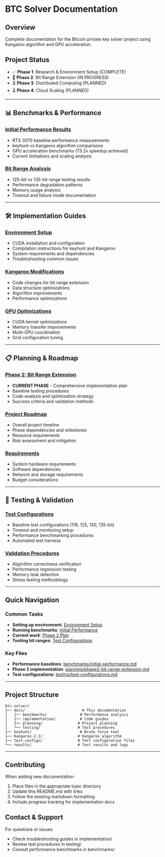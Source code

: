 # BTC Solver Documentation

## Overview
Complete documentation for the Bitcoin private key solver project using Kangaroo algorithm and GPU acceleration.

## Project Status
- ✅ **Phase 1**: Research & Environment Setup (COMPLETE)
- 🔄 **Phase 2**: Bit Range Extension (IN PROGRESS)
- ⏳ **Phase 3**: Distributed Computing (PLANNED)
- ⏳ **Phase 4**: Cloud Scaling (PLANNED)

---

## 📊 Benchmarks & Performance

### [Initial Performance Results](benchmarks/initial-performance.md)
- RTX 3070 baseline performance measurements
- keyhunt vs Kangaroo algorithm comparisons
- GPU acceleration benchmarks (73.2x speedup achieved)
- Current limitations and scaling analysis

### [Bit Range Analysis](benchmarks/bit-range-analysis.md)
- 125-bit vs 135-bit range testing results
- Performance degradation patterns
- Memory usage analysis
- Timeout and failure mode documentation

---

## 🛠️ Implementation Guides

### [Environment Setup](implementation/environment-setup.md)
- CUDA installation and configuration
- Compilation instructions for keyhunt and Kangaroo
- System requirements and dependencies
- Troubleshooting common issues

### [Kangaroo Modifications](implementation/kangaroo-modifications.md)
- Code changes for bit range extension
- Data structure optimizations
- Algorithm improvements
- Performance optimizations

### [GPU Optimizations](implementation/gpu-optimizations.md)
- CUDA kernel optimizations
- Memory transfer improvements
- Multi-GPU coordination
- Grid configuration tuning

---

## 📋 Planning & Roadmap

### [Phase 2: Bit Range Extension](planning/phase2-bit-range-extension.md)
- **CURRENT PHASE** - Comprehensive implementation plan
- Baseline testing procedures
- Code analysis and optimization strategy
- Success criteria and validation methods

### [Project Roadmap](planning/roadmap.md)
- Overall project timeline
- Phase dependencies and milestones
- Resource requirements
- Risk assessment and mitigation

### [Requirements](planning/requirements.md)
- System hardware requirements
- Software dependencies
- Network and storage requirements
- Budget considerations

---

## 🧪 Testing & Validation

### [Test Configurations](testing/test-configurations.md)
- Baseline test configurations (119, 125, 130, 135-bit)
- Timeout and monitoring setup
- Performance benchmarking procedures
- Automated test harness

### [Validation Procedures](testing/validation-procedures.md)
- Algorithm correctness verification
- Performance regression testing
- Memory leak detection
- Stress testing methodology

---

## Quick Navigation

### Common Tasks
- **Setting up environment**: [Environment Setup](implementation/environment-setup.md)
- **Running benchmarks**: [Initial Performance](benchmarks/initial-performance.md)
- **Current work**: [Phase 2 Plan](planning/phase2-bit-range-extension.md)
- **Testing bit ranges**: [Test Configurations](testing/test-configurations.md)

### Key Files
- **Performance baselines**: [benchmarks/initial-performance.md](benchmarks/initial-performance.md)
- **Phase 2 implementation**: [planning/phase2-bit-range-extension.md](planning/phase2-bit-range-extension.md)
- **Test configurations**: [testing/test-configurations.md](testing/test-configurations.md)

---

## Project Structure

```
btc-solver/
├── docs/                          # This documentation
│   ├── benchmarks/               # Performance analysis
│   ├── implementation/           # Code guides
│   ├── planning/                # Project planning
│   └── testing/                 # Test procedures
├── keyhunt/                      # Brute force tool
├── Kangaroo-2.2/                # Kangaroo algorithm
├── test-configs/                # Test configuration files
└── results/                     # Test results and logs
```

---

## Contributing

When adding new documentation:
1. Place files in the appropriate topic directory
2. Update this README.md with links
3. Follow the existing markdown formatting
4. Include progress tracking for implementation docs

## Contact & Support

For questions or issues:
- Check troubleshooting guides in implementation/
- Review test procedures in testing/
- Consult performance benchmarks in benchmarks/